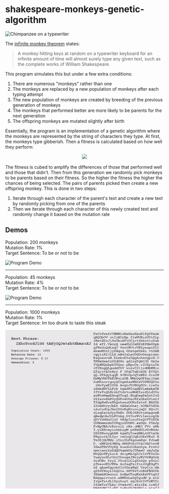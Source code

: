 # shakespeare-monkeys-genetic-algorithm

<img src="https://upload.wikimedia.org/wikipedia/commons/3/3c/Chimpanzee_seated_at_typewriter.jpg" width="600" alt="Chimpanzee on a typewriter">

The [infinite monkey theorem](https://en.wikipedia.org/wiki/Infinite_monkey_theorem) states:

> A monkey hitting keys at random on a typewriter keyboard for an infinite amount of time will almost surely type any given text, such as the complete works of William Shakespeare.

This program simulates this but under a few extra conditions:

1. There are numerous "monkeys" rather than one
2. The monkeys are replaced by a new population of monkeys after each typing attempt
3. The new population of monkeys are created by breeding of the previous generation of monkeys
4. The monkeys that performed better are more likely to be parents for the next generation
5. The offspring monkeys are mutated slightly after birth

Essentially, the program is an implementation of a genetic algorithm where the monkeys are represented by the string of characters they type. At first, the monkeys type gibberish. Then a fitness is calculated based on how well they perform:

<p align="center">
  <img height="25" src="https://render.githubusercontent.com/render/math?math=\text{fitness}=(\text{number of characters in their correct places})^3">
</p>

The fitness is cubed to amplify the differences of those that performed well and those that didn't. Then from this generation we randomly pick monkeys to be parents based on their fitness. So the higher the fitness the higher the chances of being selected. The pairs of parents picked then create a new offspring monkey. This is done in two steps:

1. Iterate through each character of the parent's text and create a new text by randomly picking from one of the parents
2. Then we iterate through each character of this newly created text and randomly change it based on the mutation rate

## Demos

Population: 200 monkeys\
Mutation Rate: 1%\
Target Sentence: To be or not to be

<img src="Demo_P200_M001.gif" width="600" alt="Program Demo">

---

Population: 45 monkeys\
Mutation Rate: 4%\
Target Sentence: To be or not to be

<img src="Demo_P45_M004.gif" width="600" alt="Program Demo">

---

Population: 1000 monkeys\
Mutation Rate: 1%\
Target Sentence: Im too drunk to taste this steak

<img src="Demo_P1000_M001.gif" width="600" alt="Program Demo">
